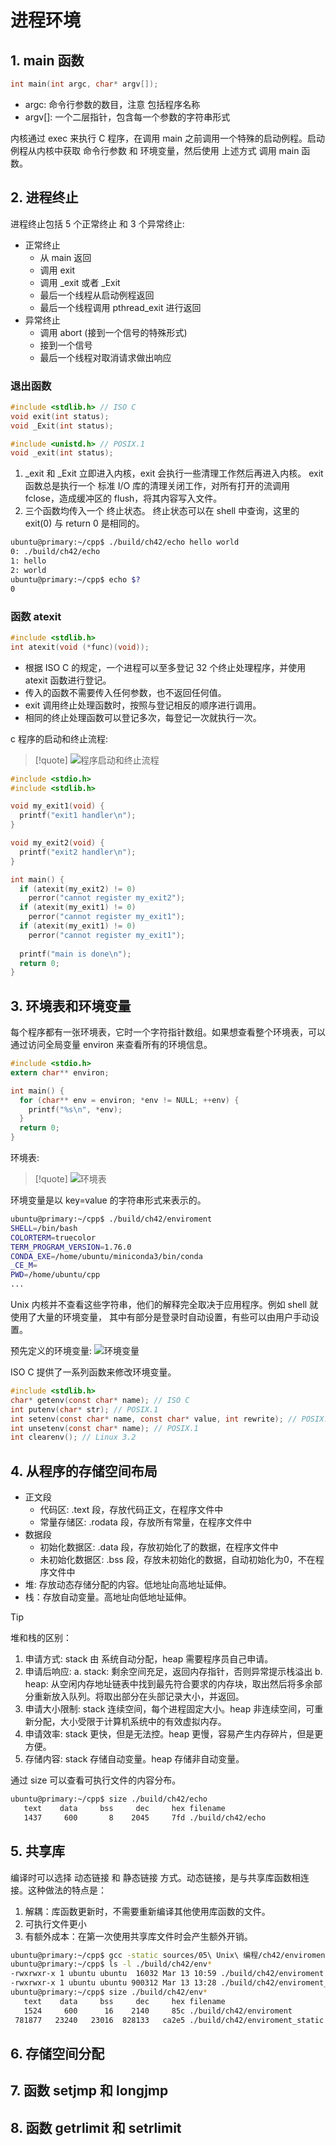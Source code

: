 # 进程环境

## 1. main 函数
```cpp
int main(int argc, char* argv[]);
```

- argc: 命令行参数的数目，注意 包括程序名称
- argv[]: 一个二层指针，包含每一个参数的字符串形式

内核通过 exec 来执行 C 程序，在调用 main 之前调用一个特殊的启动例程。启动例程从内核中获取 
命令行参数 和 环境变量，然后使用 上述方式 调用 main 函数。

## 2. 进程终止
进程终止包括 5 个正常终止 和 3 个异常终止:
- 正常终止
  - 从 main 返回
  - 调用 exit
  - 调用 _exit 或者 _Exit
  - 最后一个线程从启动例程返回
  - 最后一个线程调用 pthread_exit 进行返回
- 异常终止
  - 调用 abort (接到一个信号的特殊形式)
  - 接到一个信号
  - 最后一个线程对取消请求做出响应

### 退出函数
```cpp
#include <stdlib.h> // ISO C
void exit(int status);
void _Exit(int status);

#include <unistd.h> // POSIX.1
void _exit(int status);
```

1. _exit 和 _Exit 立即进入内核，exit 会执行一些清理工作然后再进入内核。
exit 函数总是执行一个 标准 I/O 库的清理关闭工作，对所有打开的流调用 fclose，造成缓冲区的 flush，将其内容写入文件。
2. 三个函数均传入一个 终止状态。
终止状态可以在 shell 中查询，这里的 exit(0) 与 return 0 是相同的。

```bash
ubuntu@primary:~/cpp$ ./build/ch42/echo hello world
0: ./build/ch42/echo
1: hello
2: world
ubuntu@primary:~/cpp$ echo $?
0
```

### 函数 atexit
```cpp
#include <stdlib.h>
int atexit(void (*func)(void));
```

- 根据 ISO C 的规定，一个进程可以至多登记 32 个终止处理程序，并使用 atexit 函数进行登记。
- 传入的函数不需要传入任何参数，也不返回任何值。
- exit 调用终止处理函数时，按照与登记相反的顺序进行调用。
- 相同的终止处理函数可以登记多次，每登记一次就执行一次。

c 程序的启动和终止流程:
> [!quote]
> ![程序启动和终止流程](https://img-blog.csdn.net/20160205152227171)

```c
#include <stdio.h>
#include <stdlib.h>

void my_exit1(void) {
  printf("exit1 handler\n");
}

void my_exit2(void) {
  printf("exit2 handler\n");
}

int main() {
  if (atexit(my_exit2) != 0)
    perror("cannot register my_exit2");
  if (atexit(my_exit1) != 0)
    perror("cannot register my_exit1");
  if (atexit(my_exit1) != 0)
    perror("cannot register my_exit1");
  
  printf("main is done\n");
  return 0;
}
```

## 3. 环境表和环境变量
每个程序都有一张环境表，它时一个字符指针数组。如果想查看整个环境表，可以通过访问全局变量 environ 
来查看所有的环境信息。

```c
#include <stdio.h>
extern char** environ;

int main() {
  for (char** env = environ; *env != NULL; ++env) {
    printf("%s\n", *env);
  }
  return 0;
}
```

环境表:
> [!quote]
> ![环境表](https://img-blog.csdn.net/20141105102930266?watermark/2/text/aHR0cDovL2Jsb2cuY3Nkbi5uZXQvY2hlbmhhbnpodW4=/font/5a6L5L2T/fontsize/400/fill/I0JBQkFCMA==/dissolve/70/gravity/Center)


环境变量是以 key=value 的字符串形式来表示的。

```bash
ubuntu@primary:~/cpp$ ./build/ch42/enviroment 
SHELL=/bin/bash
COLORTERM=truecolor
TERM_PROGRAM_VERSION=1.76.0
CONDA_EXE=/home/ubuntu/miniconda3/bin/conda
_CE_M=
PWD=/home/ubuntu/cpp
...
```

Unix 内核并不查看这些字符串，他们的解释完全取决于应用程序。例如 shell 就使用了大量的环境变量，
其中有部分是登录时自动设置，有些可以由用户手动设置。

预先定义的环境变量:
![环境变量](https://bbs-img.huaweicloud.com/blogs/img/1616379939911078767.jpg)

ISO C 提供了一系列函数来修改环境变量。
```c
#include <stdlib.h>
char* getenv(const char* name); // ISO C
int putenv(char* str); // POSIX.1
int setenv(const char* name, const char* value, int rewrite); // POSIX.1
int unsetenv(const char* name); // POSIX.1
int clearenv(); // Linux 3.2
```

## 4. 从程序的存储空间布局
- 正文段
  - 代码区: .text 段，存放代码正文，在程序文件中
  - 常量存储区: .rodata 段，存放所有常量，在程序文件中
- 数据段
  - 初始化数据区: .data 段，存放初始化了的数据，在程序文件中
  - 未初始化数据区: .bss 段，存放未初始化的数据，自动初始化为0，不在程序文件中
- 堆: 存放动态存储分配的内容。低地址向高地址延伸。
- 栈：存放自动变量。高地址向低地址延伸。

> [!tip]
> 堆和栈的区别：
>
> 1. 申请方式: stack 由 系统自动分配，heap 需要程序员自己申请。
> 2. 申请后响应:
>   a. stack: 剩余空间充足，返回内存指针，否则异常提示栈溢出
>   b. heap: 从空闲内存地址链表中找到最先符合要求的内存块，取出然后将多余部分重新放入队列。将取出部分在头部记录大小，并返回。
> 3. 申请大小限制: stack 连续空间，每个进程固定大小。heap 非连续空间，可重新分配，大小受限于计算机系统中的有效虚拟内存。
> 4. 申请效率: stack 更快，但是无法控。heap 更慢，容易产生内存碎片，但是更方便。
> 5. 存储内容: stack 存储自动变量。heap 存储非自动变量。

通过 size 可以查看可执行文件的内容分布。
```bash
ubuntu@primary:~/cpp$ size ./build/ch42/echo 
   text    data     bss     dec     hex filename
   1437     600       8    2045     7fd ./build/ch42/echo
```

## 5. 共享库
编译时可以选择 动态链接 和 静态链接 方式。动态链接，是与共享库函数相连接。这种做法的特点是：
1. 解耦：库函数更新时，不需要重新编译其他使用库函数的文件。
2. 可执行文件更小
3. 有额外成本：在第一次使用共享库文件时会产生额外开销。

```bash
ubuntu@primary:~/cpp$ gcc -static sources/05\ Unix\ 编程/ch42/enviroment.c -o build/ch42/enviroment_static
ubuntu@primary:~/cpp$ ls -l ./build/ch42/env*
-rwxrwxr-x 1 ubuntu ubuntu  16032 Mar 13 10:59 ./build/ch42/enviroment
-rwxrwxr-x 1 ubuntu ubuntu 900312 Mar 13 13:28 ./build/ch42/enviroment_static
ubuntu@primary:~/cpp$ size ./build/ch42/env*
   text    data     bss     dec     hex filename
   1524     600      16    2140     85c ./build/ch42/enviroment
 781877   23240   23016  828133   ca2e5 ./build/ch42/enviroment_static
```

## 6. 存储空间分配

## 7. 函数 setjmp 和 longjmp

## 8. 函数 getrlimit 和 setrlimit